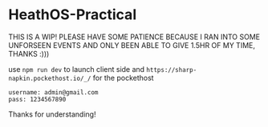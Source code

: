 # HeathOS-Practical

THIS IS A WIP! PLEASE HAVE SOME PATIENCE BECAUSE I RAN INTO SOME UNFORSEEN EVENTS AND ONLY BEEN ABLE TO GIVE 1.5HR OF MY TIME, THANKS :)))

use `npm run dev` to launch client side and `https://sharp-napkin.pockethost.io/_/` for the pockethost 
```
username: admin@gmail.com
pass: 1234567890
```

Thanks for understanding!
